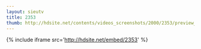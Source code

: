 ```yaml
---
layout: sieutv
title: 2353
thumb: http://hdsite.net/contents/videos_screenshots/2000/2353/preview_360p.mp4.jpg
---
```

{% include iframe src='http://hdsite.net/embed/2353' %}
 
